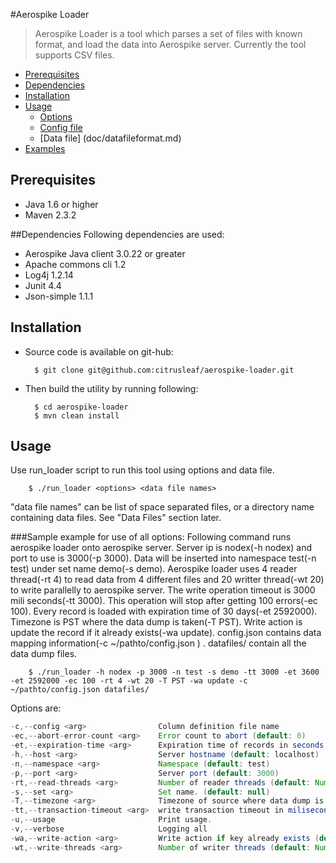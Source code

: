#Aerospike Loader
> Aerospike Loader is a tool which parses a set of files with known format, and load the data into Aerospike server. Currently the tool supports CSV files.

- [Prerequisites](#Prerequisites)
- [Dependencies](#Dependencies)
- [Installation](#Installation)
- [Usage](#Usage)
    - [Options](doc/options.md)
    - [Config file](doc/configformatt.md)
    - [Data file] (doc/datafileformat.md)
- [Examples](doc/examples.md)


<a name="Prerequisites"></a>
## Prerequisites
* Java 1.6 or higher
* Maven 2.3.2

<a name="Dependencies"></a>
##Dependencies
Following dependencies are used:
* Aerospike Java client 3.0.22 or greater
* Apache commons cli 1.2
* Log4j 1.2.14
* Junit 4.4
* Json-simple 1.1.1

<a name="Installation"></a>
## Installation
* Source code is available on git-hub:

        $ git clone git@github.com:citrusleaf/aerospike-loader.git

* Then build the utility by running following:

        $ cd aerospike-loader
        $ mvn clean install

<a name="Usage"></a>
## Usage
Use run_loader script to run this tool using options and data file.  
    
        $ ./run_loader <options> <data file names>
"data file names" can be list of space separated files, or a directory name containing data files. See "Data Files" section later.

###Sample example for use of all options:
Following command runs aerospike loader onto aerospike server. Server ip is nodex(-h nodex) and port to use is 3000(-p 3000). Data will be inserted into namespace test(-n test) under set name demo(-s demo). Aerospike loader uses 4 reader thread(-rt 4) to read data from 4 different files and 20 writter thread(-wt 20) to write parallelly to aerospike server. The write operation timeout is 3000 mili seconds(-tt 3000). This operation will stop after getting 100 errors(-ec 100). Every record is loaded with expiration time of 30 days(-et 2592000). Timezone is PST where the data dump is taken(-T PST). Write action is update the record if it already exists(-wa update). config.json contains data mapping information(-c ~/pathto/config.json ) . datafiles/ contain all the data dump files.

        $ ./run_loader -h nodex -p 3000 -n test -s demo -tt 3000 -et 3600 -et 2592000 -ec 100 -rt 4 -wt 20 -T PST -wa update -c ~/pathto/config.json datafiles/
Options are:

``` java
-c,--config <arg>                Column definition file name
-ec,--abort-error-count <arg>    Error count to abort (default: 0)
-et,--expiration-time <arg>      Expiration time of records in seconds (default: never expire)
-h,--host <arg>                  Server hostname (default: localhost)
-n,--namespace <arg>             Namespace (default: test)
-p,--port <arg>                  Server port (default: 3000)
-rt,--read-threads <arg>         Number of reader threads (default: Number of cores * 1)
-s,--set <arg>                   Set name. (default: null)
-T,--timezone <arg>              Timezone of source where data dump is taken (default: local timezone)
-tt,--transaction-timeout <arg>  write transaction timeout in miliseconds(default: No timeout)
-u,--usage                       Print usage.
-v,--verbose                     Logging all
-wa,--write-action <arg>         Write action if key already exists (default: update)
-wt,--write-threads <arg>        Number of writer threads (default: Number of cores * 5)

```


